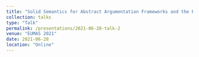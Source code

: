 ```yaml
---
title: "Solid Semantics for Abstract Argumentation Frameworks and the Preservation of Solid Semantic Properties"
collection: talks
type: "Talk"
permalink: /presentations/2021-06-28-talk-2
venue: "EUMAS 2021"
date: 2021-06-28
location: "Online"
---
```


<!-- [More information here](http://example2.com) -->

<!-- This is a description of your talk, which is a markdown files that can be all markdown-ified like any other post. Yay markdown! -->
